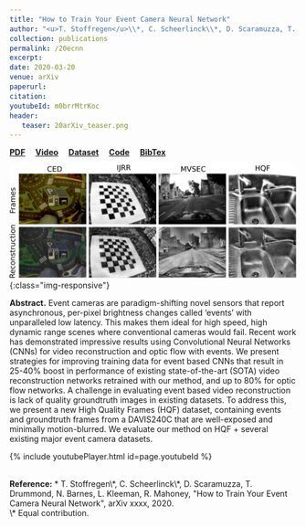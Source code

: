 ```yaml
---
title: "How to Train Your Event Camera Neural Network"
author: "<u>T. Stoffregen</u>\\*, C. Scheerlinck\\*, D. Scaramuzza, T. Drummond, N. Barnes, L. Kleeman and R. Mahoney"
collection: publications
permalink: /20ecnn
excerpt: 
date: 2020-03-20
venue: arXiv
paperurl:
citation: 
youtubeId: m0brrMtrKoc
header:
   teaser: 20arXiv_teaser.png
---
```


<a href="https://arxiv.org/pdf/1904.01293.pdf" target="_blank"><b>PDF</b></a>&emsp;
<a href="https://youtu.be/m0brrMtrKoc" target="_blank"><b>Video</b></a>&emsp;
<a href="https://drive.google.com/drive/folders/18Xdr6pxJX0ZXTrXW9tK0hC3ZpmKDIt6_?usp=sharing"><b>Dataset</b></a>&emsp;
<a href="https://github.com/TimoStoff/event-cnn" target="_blank"><b>Code</b></a>&emsp;
<a href="https://timostoff.github.io/files/20arxiv.txt" target="_blank"><b>BibTex</b></a>

![ecnn20_banner](/images/20arXiv_banner.png){:class="img-responsive"}

<b>Abstract.</b> Event cameras are paradigm-shifting novel sensors that report asynchronous, per-pixel brightness changes called ‘events’ with unparalleled low latency. This makes them ideal for high speed, high dynamic range scenes where conventional cameras would fail. Recent work has demonstrated impressive results using Convolutional Neural Networks (CNNs) for video reconstruction and optic flow with events. We present strategies for improving training data for event based CNNs that result in 25-40% boost in performance of existing state-of-the-art (SOTA) video reconstruction networks retrained with our method, and up to 80% for optic flow networks. A challenge in evaluating event based video reconstruction is lack of quality groundtruth images in existing datasets. To address this, we present a new High Quality Frames (HQF) dataset, containing events and groundtruth frames from a DAVIS240C that are well-exposed and minimally motion-blurred. We evaluate our method on HQF + several existing major event camera datasets.

{% include youtubePlayer.html id=page.youtubeId %}

<br />
<b>Reference:</b>
* T. Stoffregen\*, C. Scheerlinck\*, D. Scaramuzza, T. Drummond, N. Barnes, L. Kleeman, R. Mahoney, "How to Train Your Event Camera Neural Network", arXiv xxxx, 2020.

<br />
\* Equal contribution.
<br />

